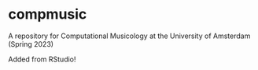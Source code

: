 # compmusic
A repository for Computational Musicology at the University of Amsterdam (Spring 2023)

Added from RStudio!